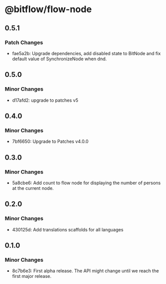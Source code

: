 # @bitflow/flow-node

## 0.5.1

### Patch Changes

- fae5a2b: Upgrade dependencies, add disabled state to BitNode and fix default value of SynchronizeNode when dnd.

## 0.5.0

### Minor Changes

- d17afd2: upgrade to patches v5

## 0.4.0

### Minor Changes

- 7bf6650: Upgrade to Patches v4.0.0

## 0.3.0

### Minor Changes

- 5a8cbe6: Add count to flow node for displaying the number of persons at the current node.

## 0.2.0

### Minor Changes

- 430125d: Add translations scaffolds for all languages

## 0.1.0

### Minor Changes

- 8c7b6e3: First alpha release. The API might change until we reach the first major release.

